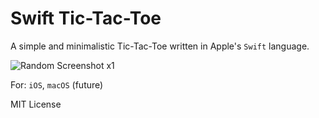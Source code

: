 # Swift Tic-Tac-Toe

A simple and minimalistic Tic-Tac-Toe written in Apple's `Swift` language.

![Random Screenshot x1](/screenshot.png)

For: `iOS`, `macOS` (future)

MIT License
